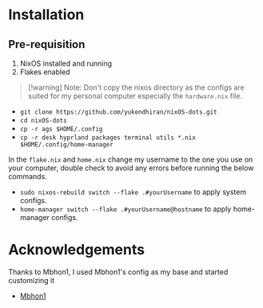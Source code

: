 # Installation

## Pre-requisition

1. NixOS installed and running
2. Flakes enabled

> [!warning] Note: Don't copy the nixos directory as the configs are suited for my personal computer especially the `hardware.nix` file.

- `git clone https://github.com/yukendhiran/nixOS-dots.git`
- `cd nixOS-dots`
- `cp -r ags $HOME/.config`
- `cp -r desk hyprland packages terminal utils *.nix $HOME/.config/home-manager`

In the `flake.nix` and `home.nix` change my username to the one you use on your computer, double check to avoid any errors before running the below commands.

- `sudo nixos-rebuild switch --flake .#yourUsername` to apply system configs.
- `home-manager switch --flake .#yourUsername@hostname` to apply home-manager configs.

# Acknowledgements

Thanks to Mbhon1, I used Mbhon1's config as my base and started customizing it

- [Mbhon1](https://github.com/Mbhon1)
